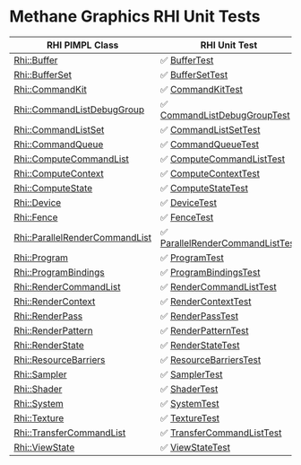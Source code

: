 # Methane Graphics RHI Unit Tests

| RHI PIMPL Class                                                                                                       | RHI Unit Test                                                                         |
|-----------------------------------------------------------------------------------------------------------------------|---------------------------------------------------------------------------------------|
| [Rhi::Buffer](/Modules/Graphics/RHI/Impl/Include/Methane/Graphics/RHI/Buffer.h)                                       | :white_check_mark: [BufferTest](BufferTest.cpp)                                       |
| [Rhi::BufferSet](/Modules/Graphics/RHI/Impl/Include/Methane/Graphics/RHI/BufferSet.h)                                 | :white_check_mark: [BufferSetTest](BufferSetTest.cpp)                                 |
| [Rhi::CommandKit](/Modules/Graphics/RHI/Impl/Include/Methane/Graphics/RHI/CommandKit.h)                               | :white_check_mark: [CommandKitTest](CommandKitTest.cpp)                               |
| [Rhi::CommandListDebugGroup](/Modules/Graphics/RHI/Impl/Include/Methane/Graphics/RHI/CommandListDebugGroup.h)         | :white_check_mark: [CommandListDebugGroupTest](CommandListDebugGroupTest.cpp)         |
| [Rhi::CommandListSet](/Modules/Graphics/RHI/Impl/Include/Methane/Graphics/RHI/CommandListSet.h)                       | :white_check_mark: [CommandListSetTest](CommandListSetTest.cpp)                       |
| [Rhi::CommandQueue](/Modules/Graphics/RHI/Impl/Include/Methane/Graphics/RHI/CommandQueue.h)                           | :white_check_mark: [CommandQueueTest](CommandQueueTest.cpp)                           |
| [Rhi::ComputeCommandList](/Modules/Graphics/RHI/Impl/Include/Methane/Graphics/RHI/ComputeCommandList.h)               | :white_check_mark: [ComputeCommandListTest](ComputeCommandListTest.cpp)               |
| [Rhi::ComputeContext](/Modules/Graphics/RHI/Impl/Include/Methane/Graphics/RHI/ComputeContext.h)                       | :white_check_mark: [ComputeContextTest](ComputeContextTest.cpp)                       |
| [Rhi::ComputeState](/Modules/Graphics/RHI/Impl/Include/Methane/Graphics/RHI/ComputeState.h)                           | :white_check_mark: [ComputeStateTest](ComputeStateTest.cpp)                           |
| [Rhi::Device](/Modules/Graphics/RHI/Impl/Include/Methane/Graphics/RHI/Device.h)                                       | :white_check_mark: [DeviceTest](DeviceTest.cpp)                                       |
| [Rhi::Fence](/Modules/Graphics/RHI/Impl/Include/Methane/Graphics/RHI/Fence.h)                                         | :white_check_mark: [FenceTest](FenceTest.cpp)                                         |
| [Rhi::ParallelRenderCommandList](/Modules/Graphics/RHI/Impl/Include/Methane/Graphics/RHI/ParallelRenderCommandList.h) | :white_check_mark: [ParallelRenderCommandListTest](ParallelRenderCommandListTest.cpp) |
| [Rhi::Program](/Modules/Graphics/RHI/Impl/Include/Methane/Graphics/RHI/Program.h)                                     | :white_check_mark: [ProgramTest](ProgramTest.cpp)                                     |
| [Rhi::ProgramBindings](/Modules/Graphics/RHI/Impl/Include/Methane/Graphics/RHI/ProgramBindings.h)                     | :white_check_mark: [ProgramBindingsTest](ProgramBindingsTest.cpp)                     |
| [Rhi::RenderCommandList](/Modules/Graphics/RHI/Impl/Include/Methane/Graphics/RHI/RenderCommandList.h)                 | :white_check_mark: [RenderCommandListTest](RenderCommandListTest.cpp)                 |
| [Rhi::RenderContext](/Modules/Graphics/RHI/Impl/Include/Methane/Graphics/RHI/RenderContext.h)                         | :white_check_mark: [RenderContextTest](RenderContextTest.cpp)                         |
| [Rhi::RenderPass](/Modules/Graphics/RHI/Impl/Include/Methane/Graphics/RHI/RenderPass.h)                               | :white_check_mark: [RenderPassTest](RenderPassTest.cpp)                               |
| [Rhi::RenderPattern](/Modules/Graphics/RHI/Impl/Include/Methane/Graphics/RHI/RenderPattern.h)                         | :white_check_mark: [RenderPatternTest](RenderPatternTest.cpp)                         |
| [Rhi::RenderState](/Modules/Graphics/RHI/Impl/Include/Methane/Graphics/RHI/RenderState.h)                             | :white_check_mark: [RenderStateTest](RenderStateTest.cpp)                             |
| [Rhi::ResourceBarriers](/Modules/Graphics/RHI/Impl/Include/Methane/Graphics/RHI/ResourceBarriers.h)                   | :white_check_mark: [ResourceBarriersTest](ResourceBarriersTest.cpp)                   |
| [Rhi::Sampler](/Modules/Graphics/RHI/Impl/Include/Methane/Graphics/RHI/Sampler.h)                                     | :white_check_mark: [SamplerTest](SamplerTest.cpp)                                     |
| [Rhi::Shader](/Modules/Graphics/RHI/Impl/Include/Methane/Graphics/RHI/Shader.h)                                       | :white_check_mark: [ShaderTest](ShaderTest.cpp)                                       |
| [Rhi::System](/Modules/Graphics/RHI/Impl/Include/Methane/Graphics/RHI/System.h)                                       | :white_check_mark: [SystemTest](SystemTest.cpp)                                       |
| [Rhi::Texture](/Modules/Graphics/RHI/Impl/Include/Methane/Graphics/RHI/Texture.h)                                     | :white_check_mark: [TextureTest](TextureTest.cpp)                                     |
| [Rhi::TransferCommandList](/Modules/Graphics/RHI/Impl/Include/Methane/Graphics/RHI/TransferCommandList.h)             | :white_check_mark: [TransferCommandListTest](TransferCommandListTest.cpp)             |
| [Rhi::ViewState](/Modules/Graphics/RHI/Impl/Include/Methane/Graphics/RHI/ViewState.h)                                 | :white_check_mark: [ViewStateTest](ViewStateTest.cpp)                                 |
